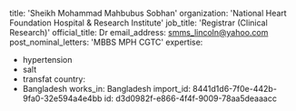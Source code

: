 title: 'Sheikh Mohammad Mahbubus Sobhan'
organization: 'National Heart Foundation Hospital & Research Institute'
job_title: 'Registrar (Clinical Research)'
official_title: Dr
email_address: smms_lincoln@yahoo.com
post_nominal_letters: 'MBBS MPH CGTC'
expertise:
  - hypertension
  - salt
  - transfat
country:
  - Bangladesh
works_in: Bangladesh
import_id: 8441d1d6-7f0e-442b-9fa0-32e594a4e4bb
id: d3d0982f-e866-4f4f-9009-78aa5deaaacc

